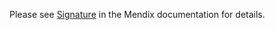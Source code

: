 Please see [Signature](https://docs.mendix.com/appstore/widgets/signature/) in the Mendix documentation for details.

